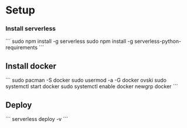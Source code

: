 # Setup

### Install serverless
´´´
sudo npm install -g serverless
sudo npm install -g serverless-python-requirements
´´´

## Install docker
´´´
sudo pacman -S docker
sudo usermod -a -G docker ovski
sudo systemctl start docker
sudo systemctl enable docker
newgrp docker
´´´

## Deploy
´´´
serverless deploy -v
´´´

